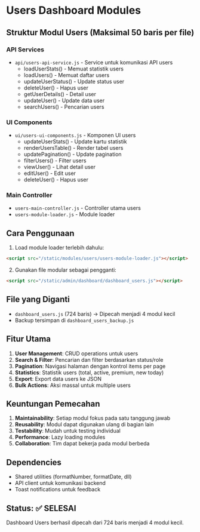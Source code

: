# Users Dashboard Modules

## Struktur Modul Users (Maksimal 50 baris per file)

### API Services
- `api/users-api-service.js` - Service untuk komunikasi API users
  - loadUserStats() - Memuat statistik users
  - loadUsers() - Memuat daftar users
  - updateUserStatus() - Update status user
  - deleteUser() - Hapus user
  - getUserDetails() - Detail user
  - updateUser() - Update data user
  - searchUsers() - Pencarian users

### UI Components  
- `ui/users-ui-components.js` - Komponen UI users
  - updateUserStats() - Update kartu statistik
  - renderUsersTable() - Render tabel users
  - updatePagination() - Update pagination
  - filterUsers() - Filter users
  - viewUser() - Lihat detail user
  - editUser() - Edit user
  - deleteUser() - Hapus user

### Main Controller
- `users-main-controller.js` - Controller utama users
- `users-module-loader.js` - Module loader

## Cara Penggunaan

1. Load module loader terlebih dahulu:
```html
<script src="/static/modules/users/users-module-loader.js"></script>
```

2. Gunakan file modular sebagai pengganti:
```html
<script src="/static/admin/dashboard/dashboard_users.js"></script>
```

## File yang Diganti

- `dashboard_users.js` (724 baris) → Dipecah menjadi 4 modul kecil
- Backup tersimpan di `dashboard_users_backup.js`

## Fitur Utama

1. **User Management**: CRUD operations untuk users
2. **Search & Filter**: Pencarian dan filter berdasarkan status/role
3. **Pagination**: Navigasi halaman dengan kontrol items per page
4. **Statistics**: Statistik users (total, active, premium, new today)
5. **Export**: Export data users ke JSON
6. **Bulk Actions**: Aksi massal untuk multiple users

## Keuntungan Pemecahan

1. **Maintainability**: Setiap modul fokus pada satu tanggung jawab
2. **Reusability**: Modul dapat digunakan ulang di bagian lain
3. **Testability**: Mudah untuk testing individual
4. **Performance**: Lazy loading modules
5. **Collaboration**: Tim dapat bekerja pada modul berbeda

## Dependencies

- Shared utilities (formatNumber, formatDate, dll)
- API client untuk komunikasi backend
- Toast notifications untuk feedback

## Status: ✅ SELESAI
Dashboard Users berhasil dipecah dari 724 baris menjadi 4 modul kecil.
